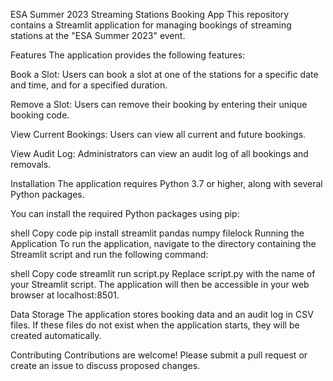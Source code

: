 ESA Summer 2023 Streaming Stations Booking App
This repository contains a Streamlit application for managing bookings of streaming stations at the "ESA Summer 2023" event.

Features
The application provides the following features:

Book a Slot: Users can book a slot at one of the stations for a specific date and time, and for a specified duration.

Remove a Slot: Users can remove their booking by entering their unique booking code.

View Current Bookings: Users can view all current and future bookings.

View Audit Log: Administrators can view an audit log of all bookings and removals.

Installation
The application requires Python 3.7 or higher, along with several Python packages.

You can install the required Python packages using pip:

shell
Copy code
pip install streamlit pandas numpy filelock
Running the Application
To run the application, navigate to the directory containing the Streamlit script and run the following command:

shell
Copy code
streamlit run script.py
Replace script.py with the name of your Streamlit script. The application will then be accessible in your web browser at localhost:8501.

Data Storage
The application stores booking data and an audit log in CSV files. If these files do not exist when the application starts, they will be created automatically.

Contributing
Contributions are welcome! Please submit a pull request or create an issue to discuss proposed changes.

